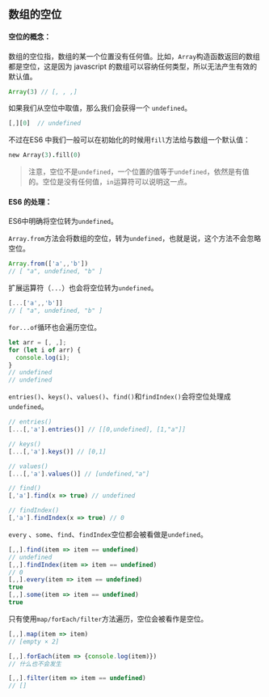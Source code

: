 ## 数组的空位

#### 空位的概念：

数组的空位指，数组的某一个位置没有任何值。比如，`Array`构造函数返回的数组都是空位，这是因为 javascript 的数组可以容纳任何类型，所以无法产生有效的默认值。

```javascript
Array(3) // [, , ,]
```

如果我们从空位中取值，那么我们会获得一个 `undefined`。

```js
[,][0]	// undefined
```

不过在ES6 中我们一般可以在初始化的时候用`fill`方法给与数组一个默认值：

```j
new Array(3).fill(0)
```

> 注意，空位不是`undefined`，一个位置的值等于`undefined`，依然是有值的。空位是没有任何值，`in`运算符可以说明这一点。

#### ES6 的处理：

ES6中明确将空位转为`undefined`。

`Array.from`方法会将数组的空位，转为`undefined`，也就是说，这个方法不会忽略空位。

```javascript
Array.from(['a',,'b'])
// [ "a", undefined, "b" ]
```

扩展运算符（`...`）也会将空位转为`undefined`。

```javascript
[...['a',,'b']]
// [ "a", undefined, "b" ]
```

`for...of`循环也会遍历空位。

```javascript
let arr = [, ,];
for (let i of arr) {
  console.log(i);
}
// undefined
// undefined
```

`entries()`、`keys()`、`values()`、`find()`和`findIndex()`会将空位处理成`undefined`。

```javascript
// entries()
[...[,'a'].entries()] // [[0,undefined], [1,"a"]]

// keys()
[...[,'a'].keys()] // [0,1]

// values()
[...[,'a'].values()] // [undefined,"a"]

// find()
[,'a'].find(x => true) // undefined

// findIndex()
[,'a'].findIndex(x => true) // 0
```

`every` 、`some`、`find`、`findIndex`空位都会被看做是`undefined`。

```js
[,,].find(item => item == undefined)
// undefined
[,,].findIndex(item => item == undefined)
// 0
[,,].every(item => item == undefined)
true
[,,].some(item => item == undefined)
true
```

只有使用`map/forEach/filter`方法遍历，空位会被看作是空位。

```js
[,,].map(item => item)
// [empty × 2]

[,,].forEach(item => {console.log(item)})
// 什么也不会发生

[,,].filter(item => item == undefined)
// []
```



